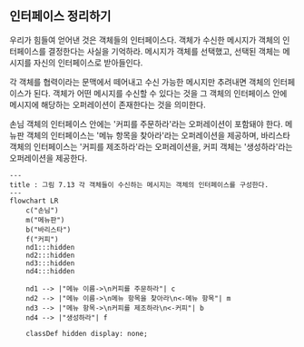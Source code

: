 ## 인터페이스 정리하기
우리가 힘들여 얻어낸 것은 객체들의 인터페이스다. 객체가 수신한 메시지가 객체의 인터페이스를 결정한다는 사실을 기억하라. 메시지가 객체를 선택했고, 선택된 객체는 메시지를 자신의 인터페이스로 받아들인다.

각 객체를 협력이라는 문맥에서 떼어내고 수신 가능한 메시지만 추려내면 객체의 인터페이스가 된다. 객체가 어떤 메시지를 수신할 수 있다는 것을 그 객체의 인터페이스 안에 메시지에 해당하는 오퍼레이션이 존재한다는 것을 의미한다.

손님 객체의 인터페이스 안에는 '커피를 주문하라'라는 오퍼레이션이 포함돼야 한다. 메뉴판 객체의 인터페이스는 '메뉴 항목을 찾아라'라는 오퍼레이션을 제공하며, 바리스타 객체의 인터페이스는 '커피를 제조하라'라는 오퍼레이션을, 커피 객체는 '생성하라'라는 오퍼레이션을 제공한다.

```mermaid
---
title : 그림 7.13 각 객체들이 수신하는 메시지는 객체의 인터페이스를 구성한다.
---
flowchart LR
	c("손님")
	m("메뉴판")
	b("바리스타")
	f("커피")
	nd1:::hidden
	nd2:::hidden
	nd3:::hidden
	nd4:::hidden

	nd1 --> |"메뉴 이름->\n커피를 주문하라"| c
	nd2 --> |"메뉴 이름->\n메뉴 항목을 찾아라\n<-메뉴 항목"| m
	nd3 --> |"메뉴 항목->\n커피를 제조하라\n<-커피"| b
	nd4 --> |"생성하라"| f

	classDef hidden display: none;
```